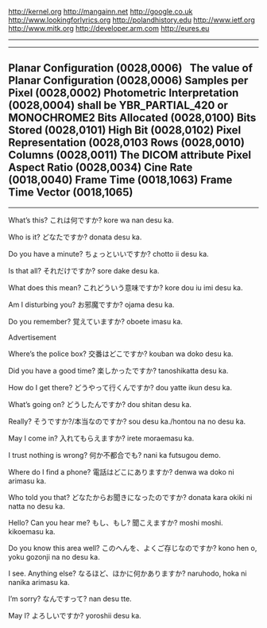 http://kernel.org http://mangainn.net http://google.co.uk
http://www.lookingforlyrics.org http://polandhistory.edu http://www.ietf.org
http://www.mitk.org http://developer.arm.com http://eures.eu 
 
-------------------------------------------------------------------------
-------------------------------------------------------------------------
Planar Configuration (0028,0006)  
The value of Planar Configuration (0028,0006) 
Samples per Pixel (0028,0002) 
Photometric Interpretation (0028,0004) shall be YBR_PARTIAL_420 or MONOCHROME2
Bits Allocated (0028,0100)
Bits Stored (0028,0101) 
High Bit (0028,0102)
Pixel Representation (0028,0103
Rows (0028,0010)
Columns (0028,0011) 
The DICOM attribute Pixel Aspect Ratio (0028,0034) 
Cine Rate (0018,0040) 
Frame Time (0018,1063)
Frame Time Vector (0018,1065)
-------------------------------------------------------------------------
-------------------------------------------------------------------------
What’s this?
これは何ですか?
kore wa nan desu ka.

Who is it?
どなたですか?
donata desu ka.

Do you have a minute?
ちょっといいですか?
chotto ii desu ka.

Is that all?
それだけですか?
sore dake desu ka.

What does this mean?
これどういう意味ですか?
kore dou iu imi desu ka.

Am I disturbing you?
お邪魔ですか?
ojama desu ka.

Do you remember?
覚えていますか?
oboete imasu ka.


 
Advertisement

Where’s the police box?
交番はどこですか?
kouban wa doko desu ka.

Did you have a good time?
楽しかったですか?
tanoshikatta desu ka.

How do I get there?
どうやって行くんですか?
dou yatte ikun desu ka.

What’s going on?
どうしたんですか?
dou shitan desu ka.

Really?
そうですか?/本当なのですか?
sou desu ka./hontou na no desu ka.

May I come in?
入れてもらえますか?
irete moraemasu ka.

I trust nothing is wrong?
何か不都合でも?
nani ka futsugou demo.

Where do I find a phone?
電話はどこにありますか?
denwa wa doko ni arimasu ka.

Who told you that?
どなたからお聞きになったのですか?
donata kara okiki ni natta no desu ka.

Hello? Can you hear me?
もし、もし? 聞こえますか?
moshi moshi. kikoemasu ka.

Do you know this area well?
このへんを、よくご存じなのですか?
kono hen o, yoku gozonji na no desu ka.

I see. Anything else?
なるほど、ほかに何かありますか?
naruhodo, hoka ni nanika arimasu ka.

I’m sorry?
なんですって?
nan desu tte.

May I?
よろしいですか?
yoroshii desu ka.


